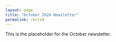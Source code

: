 ```yaml
---
layout: page
title: "October 2024 Newsletter"
permalink: /oct24
---
```


This is the placeholder for the October newsletter.
